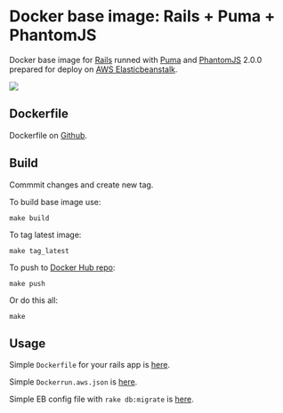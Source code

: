Docker base image: Rails + Puma + PhantomJS
=======================================

Docker base image for [Rails](http://rubyonrails.org) runned with [Puma](http://puma.io) and [PhantomJS](http://phantomjs.org) 2.0.0 prepared for deploy on [AWS Elasticbeanstalk](http://aws.amazon.com/ru/elasticbeanstalk/).

[![](https://badge.imagelayers.io/asux/rails-phantomjs:latest.svg)](https://imagelayers.io/?images=asux/rails-phantomjs:latest 'Get your own badge on imagelayers.io')

## Dockerfile

Dockerfile on [Github](https://github.com/noplanb/rails-base/blob/master/Dockerfile).

## Build
Commmit changes and create new tag.

To build base image use:

```shell
make build
```

To tag latest image:

```shell
make tag_latest
```

To push to [Docker Hub repo](https://registry.hub.docker.com/u/zazo/rails/):

```shell
make push
```

Or do this all:

```shell
make
```

## Usage

Simple `Dockerfile` for your rails app is [here](https://github.com/noplanb/rails-base/blob/master/examples/Dockerfile).

Simple `Dockerrun.aws.json` is [here](https://github.com/noplanb/rails-base/blob/master/examples/Dockerrun.aws.json).

Simple EB config file with `rake db:migrate` is [here](https://github.com/noplanb/rails-base/blob/master/examples/eb.config).
